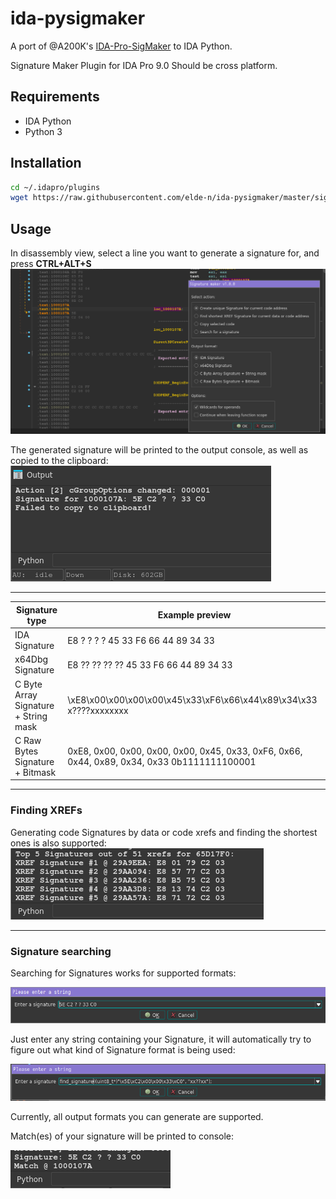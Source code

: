 # ida-pysigmaker
A port of @A200K's [IDA-Pro-SigMaker](https://github.com/A200K/IDA-Pro-SigMaker) to IDA Python.

Signature Maker Plugin for IDA Pro 9.0
Should be cross platform.

## Requirements
- IDA Python
- Python 3

## Installation

```sh
cd ~/.idapro/plugins
wget https://raw.githubusercontent.com/elde-n/ida-pysigmaker/master/sigmaker.py
```

## Usage
In disassembly view, select a line you want to generate a signature for, and press
**CTRL+ALT+S**
![](assets/1.png)

The generated signature will be printed to the output console, as well as copied to the clipboard:
![](assets/2.png)

___

| Signature type | Example preview |
| --- | ----------- |
| IDA Signature | E8 ? ? ? ? 45 33 F6 66 44 89 34 33 |
| x64Dbg Signature | E8 ?? ?? ?? ?? 45 33 F6 66 44 89 34 33 |
| C Byte Array Signature + String mask | \xE8\x00\x00\x00\x00\x45\x33\xF6\x66\x44\x89\x34\x33 x????xxxxxxxx |
| C Raw Bytes Signature + Bitmask | 0xE8, 0x00, 0x00, 0x00, 0x00, 0x45, 0x33, 0xF6, 0x66, 0x44, 0x89, 0x34, 0x33  0b1111111100001 |

___
### Finding XREFs

Generating code Signatures by data or code xrefs and finding the shortest ones is also supported:
![](assets/3.png)

___
### Signature searching
Searching for Signatures works for supported formats:

![](assets/4.png)

Just enter any string containing your Signature, it will automatically try to figure out what kind of Signature format is being used:

![](assets/5.png)

Currently, all output formats you can generate are supported.

Match(es) of your signature will be printed to console:

![](assets/6.png)
